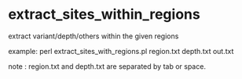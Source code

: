 # extract_sites_within_regions
extract variant/depth/others within the given regions

example:
perl extract_sites_with_regions.pl region.txt depth.txt out.txt

note :
region.txt and depth.txt are separated by tab or space.
